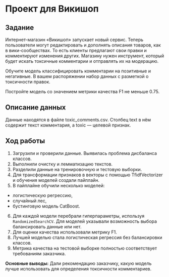 # Проект для Викишоп  

## Задание  

Интернет-магазин «Викишоп» запускает новый сервис. Теперь пользователи могут редактировать и дополнять описания товаров, как в вики-сообществах. То есть клиенты предлагают свои правки и комментируют изменения других. Магазину нужен инструмент, который будет искать токсичные комментарии и отправлять их на модерацию.  

Обучите модель классифицировать комментарии на позитивные и негативные. В вашем распоряжении набор данных с разметкой о токсичности правок.  

Постройте модель со значением метрики качества F1 не меньше 0.75.  

## Описание данных  

Данные находятся в файле toxic_comments.csv. Столбец text в нём содержит текст комментария, а toxic — целевой признак.  

## Ход работы  

1. Загрузили и проверили данные. Выявилась проблема дисбаланса классов.  
2. Выполнили очистку и лемматизацию текстов.  
3. Разделили данные на тренировочную и тестовую выборки.  
4. Для трансформации признаков в векторы с помощью TfidfVectorizer и обучения моделей создали пайплайн.  
5. В пайплайне обучили несколько моделей:  
- логистическую регрессию,  
- случайный лес,  
- бустинговую модель CatBoost.  
6. Для каждой модели перебрали гиперпараметры, используя `RandomizedSearchCV`. Для моделей указывали возможность выбора балансировать данные или нет.  
7. Для оценки качества использовали метрику F1.  
8. Лучшей моделью стала логистическая регрессия без балансировки классов.  
9. Метрика качества на тестовой выборке полностью соответствует требованиям заказчика.  
 
**Основные выводы:** Дали рекомендацию заказчику, какую модель лучше использовать для определения токсичности комментариев.